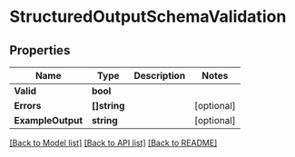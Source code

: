 # StructuredOutputSchemaValidation

## Properties

Name | Type | Description | Notes
------------ | ------------- | ------------- | -------------
**Valid** | **bool** |  | 
**Errors** | **[]string** |  | [optional] 
**ExampleOutput** | **string** |  | [optional] 

[[Back to Model list]](../README#documentation-for-models) [[Back to API list]](../README#documentation-for-api-endpoints) [[Back to README]](../README)


